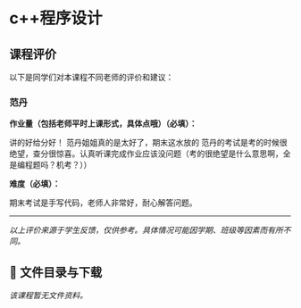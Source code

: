 # c++程序设计

## 课程评价

以下是同学们对本课程不同老师的评价和建议：

### 范丹

**作业量（包括老师平时上课形式，具体点哦）（必填）：**

讲的好给分好！  范丹姐姐真的是太好了，期末这水放的  范丹的考试是考的时候很绝望，查分很惊喜。认真听课完成作业应该没问题（考的很绝望是什么意思啊，全是编程题吗？机考？））

**难度（必填）：**

期末考试是手写代码，老师人非常好，耐心解答问题。

---

*以上评价来源于学生反馈，仅供参考。具体情况可能因学期、班级等因素而有所不同。*
## 📄 文件目录与下载

_该课程暂无文件资料。_
